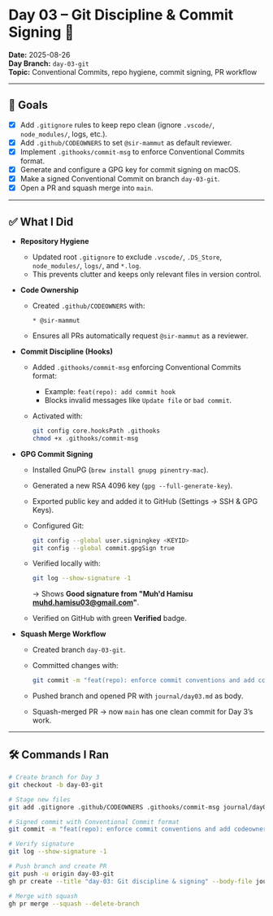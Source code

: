 # Day 03 – Git Discipline & Commit Signing 🔐

**Date:** 2025-08-26  
**Day Branch:** `day-03-git`  
**Topic:** Conventional Commits, repo hygiene, commit signing, PR workflow

---

## 🎯 Goals

- [x] Add `.gitignore` rules to keep repo clean (ignore `.vscode/`, `node_modules/`, logs, etc.).
- [x] Add `.github/CODEOWNERS` to set `@sir-mammut` as default reviewer.
- [x] Implement `.githooks/commit-msg` to enforce Conventional Commits format.
- [x] Generate and configure a GPG key for commit signing on macOS.
- [x] Make a signed Conventional Commit on branch `day-03-git`.
- [x] Open a PR and squash merge into `main`.

---

## ✅ What I Did

- **Repository Hygiene**
  - Updated root `.gitignore` to exclude `.vscode/`, `.DS_Store`, `node_modules/`, `logs/`, and `*.log`.
  - This prevents clutter and keeps only relevant files in version control.

- **Code Ownership**
  - Created `.github/CODEOWNERS` with:

    ```text
    * @sir-mammut
    ```

  - Ensures all PRs automatically request `@sir-mammut` as a reviewer.

- **Commit Discipline (Hooks)**
  - Added `.githooks/commit-msg` enforcing Conventional Commits format:
    - Example: `feat(repo): add commit hook`
    - Blocks invalid messages like `Update file` or `bad commit`.
  - Activated with:

    ```bash
    git config core.hooksPath .githooks
    chmod +x .githooks/commit-msg
    ```

- **GPG Commit Signing**
  - Installed GnuPG (`brew install gnupg pinentry-mac`).
  - Generated a new RSA 4096 key (`gpg --full-generate-key`).
  - Exported public key and added it to GitHub (Settings → SSH & GPG Keys).
  - Configured Git:

    ```bash
    git config --global user.signingkey <KEYID>
    git config --global commit.gpgSign true
    ```

  - Verified locally with:

    ```bash
    git log --show-signature -1
    ```

    → Shows **Good signature from "Muh'd Hamisu <muhd.hamisu03@gmail.com>"**.

  - Verified on GitHub with green **Verified** badge.

- **Squash Merge Workflow**
  - Created branch `day-03-git`.
  - Committed changes with:

    ```bash
    git commit -m "feat(repo): enforce commit conventions and add codeowners [Day 3]"
    ```

  - Pushed branch and opened PR with `journal/day03.md` as body.
  - Squash-merged PR → now `main` has one clean commit for Day 3’s work.

---

## 🛠 Commands I Ran

```bash
# Create branch for Day 3
git checkout -b day-03-git

# Stage new files
git add .gitignore .github/CODEOWNERS .githooks/commit-msg journal/day03.md

# Signed commit with Conventional Commit format
git commit -m "feat(repo): enforce commit conventions and add codeowners [Day 3]"

# Verify signature
git log --show-signature -1

# Push branch and create PR
git push -u origin day-03-git
gh pr create --title "day-03: Git discipline & signing" --body-file journal/day03.md --base main

# Merge with squash
gh pr merge --squash --delete-branch
```
